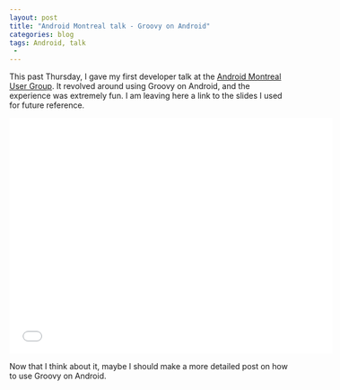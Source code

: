 ```yaml
---
layout: post
title: "Android Montreal talk - Groovy on Android"
categories: blog
tags: Android, talk
 -
---
```


This past Thursday, I gave my first developer talk at the [Android Montreal User Group](http://android-montreal.com/). It revolved around using Groovy on Android, and the experience was extremely fun. I am leaving here a link to the slides I used for future reference.

<iframe src="//slides.com/anasambri/groovy_android/embed" width="576" height="420" scrolling="no" frameborder="0" webkitallowfullscreen mozallowfullscreen allowfullscreen></iframe>

Now that I think about it, maybe I should make a more detailed post on how to use Groovy on Android.
